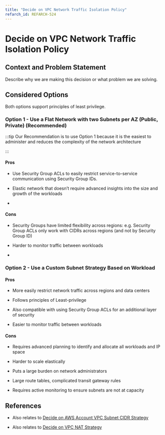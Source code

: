 ```yaml
---
title: "Decide on VPC Network Traffic Isolation Policy"
refarch_id: REFARCH-524
---
```


# Decide on VPC Network Traffic Isolation Policy

## Context and Problem Statement

Describe why we are making this decision or what problem we are solving.

## Considered Options

Both options support principles of least privilege.

### Option 1 - Use a Flat Network with two Subnets per AZ (Public, Private) (Recommended)

:::tip Our Recommendation is to use Option 1 because it is the easiest to administer and reduces the complexity of the
network architecture

:::

#### Pros

- Use Security Group ACLs to easily restrict service-to-service communication using Security Group IDs.

- Elastic network that doesn’t require advanced insights into the size and growth of the workloads

-

#### Cons

- Security Groups have limited flexibility across regions: e.g. Security Group ACLs only work with CIDRs across regions
  (and not by Security Group ID)

- Harder to monitor traffic between workloads

-

### Option 2 - Use a Custom Subnet Strategy Based on Workload

#### Pros

- More easily restrict network traffic across regions and data centers

- Follows principles of Least-privilege

- Also compatible with using Security Group ACLs for an additional layer of security

- Easier to monitor traffic between workloads

#### Cons

- Requires advanced planning to identify and allocate all workloads and IP space

- Harder to scale elastically

- Puts a large burden on network administrators

- Large route tables, complicated transit gateway rules

- Requires active monitoring to ensure subnets are not at capacity

## References

- Also relates to
  [Decide on AWS Account VPC Subnet CIDR Strategy](/learn/network/design-decisions/decide-on-aws-account-vpc-subnet-cidr-strategy)

- Also relates to
  [Decide on VPC NAT Strategy](/learn/network/design-decisions/decide-on-vpc-nat-strategy)
